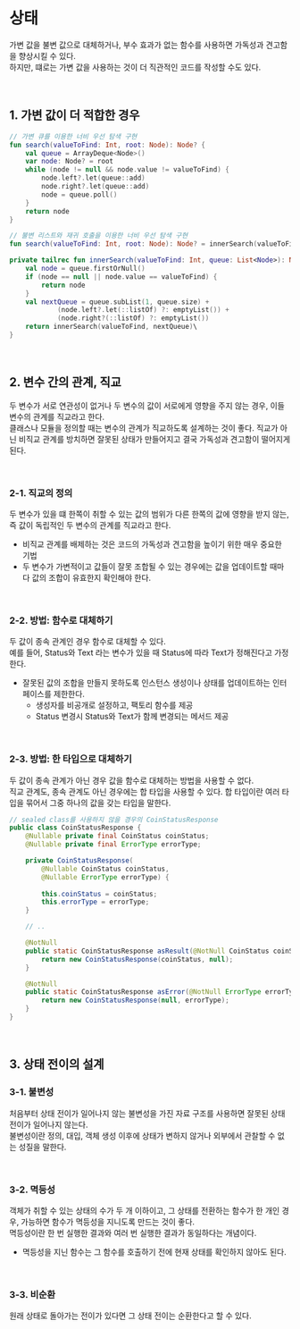 # 상태

가변 값을 불변 값으로 대체하거나, 부수 효과가 없는 함수를 사용하면 가독성과 견고함을 향상시킬 수 있다.  
하지만, 떄로는 가변 값을 사용하는 것이 더 직관적인 코드를 작성할 수도 있다.  

<br/>

## 1. 가변 값이 더 적합한 경우

```kotlin
// 가변 큐를 이용한 너비 우선 탐색 구현
fun search(valueToFind: Int, root: Node): Node? {
    val queue = ArrayDeque<Node>()
    var node: Node? = root
    while (node != null && node.value != valueToFind) {
        node.left?.let(queue::add)
        node.right?.let(queue::add)
        node = queue.poll()
    }
    return node
}

// 불변 리스트와 재귀 호출을 이용한 너비 우선 탐색 구현
fun search(valueToFind: Int, root: Node): Node? = innerSearch(valueToFind, listOf(root))

private tailrec fun innerSearch(valueToFind: Int, queue: List<Node>): Node? {
    val node = queue.firstOrNull()
    if (node == null || node.value == valueToFind) {
        return node
    }
    val nextQueue = queue.subList(1, queue.size) +
            (node.left?.let(::listOf) ?: emptyList()) +
            (node.right?(::listOf) ?: emptyList())
    return innerSearch(valueToFind, nextQueue)\
}
```
<br/>

## 2. 변수 간의 관계, 직교

두 변수가 서로 연관성이 없거나 두 변수의 값이 서로에게 영향을 주지 않는 경우, 이들 변수의 관계를 직교라고 한다.  
클래스나 모듈을 정의할 때는 변수의 관계가 직교하도록 설계하는 것이 좋다. 직교가 아닌 비직교 관계를 방치하면 잘못된 상태가 만들어지고 결국 가독성과 견고함이 떨어지게 된다.  

<br/>

### 2-1. 직교의 정의

두 변수가 있을 떄 한쪽이 취할 수 있는 값의 범위가 다른 한쪽의 값에 영향을 받지 않는, 즉 값이 독립적인 두 변수의 관계를 직교라고 한다.  
 - 비직교 관계를 배제하는 것은 코드의 가독성과 견고함을 높이기 위한 매우 중요한 기법
 - 두 변수가 가변적이고 값들이 잘못 조합될 수 있는 경우에는 값을 업데이트할 때마다 값의 조합이 유효한지 확인해야 한다.

<br/>

### 2-2. 방법: 함수로 대체하기

두 값이 종속 관계인 경우 함수로 대체할 수 있다.  
예를 들어, Status와 Text 라는 변수가 있을 때 Status에 따라 Text가 정해진다고 가정한다.  
 - 잘못된 값의 조합을 만들지 못하도록 인스턴스 생성이나 상태를 업데이트하는 인터페이스를 제한한다.
    - 생성자를 비공개로 설정하고, 팩토리 함수를 제공
    - Status 변경시 Status와 Text가 함께 변경되는 메서드 제공

<br/>

### 2-3. 방법: 한 타입으로 대체하기

두 값이 종속 관계가 아닌 경우 값을 함수로 대체하는 방법을 사용할 수 없다.  
직교 관계도, 종속 관계도 아닌 경우에는 합 타입을 사용할 수 있다. 합 타입이란 여러 타입을 묶어서 그중 하나의 값을 갖는 타입을 말한다.  

```java
// sealed class를 사용하지 않을 경우의 CoinStatusResponse
public class CoinStatusResponse {
    @Nullable private final CoinStatus coinStatus;
    @Nullable private final ErrorType errorType;

    private CoinStatusResponse(
        @Nullable CoinStatus coinStatus,
        @Nullable ErrorType errorType) {
            
        this.coinStatus = coinStatus;
        this.errorType = errorType;
    }

    // ..

    @NotNull
    public static CoinStatusResponse asResult(@NotNull CoinStatus coinStatus) {
        return new CoinStatusResponse(coinStatus, null);
    }

    @NotNull
    public static CoinStatusResponse asError(@NotNull ErrorType errorType) {
        return new CoinStatusResponse(null, errorType);
    }
}
```
<br/>

## 3. 상태 전이의 설계

### 3-1. 불변성

처음부터 상태 전이가 일어나지 않는 불변성을 가진 자료 구조를 사용하면 잘못된 상태 전이가 일어나지 않는다.  
불변성이란 정의, 대입, 객체 생성 이후에 상태가 변하지 않거나 외부에서 관찰할 수 없는 성질을 말한다.  

<br/>

### 3-2. 멱등성

객체가 취할 수 있는 상태의 수가 두 개 이하이고, 그 상태를 전환하는 함수가 한 개인 경우, 가능하면 함수가 멱등성을 지니도록 만드는 것이 좋다.  
멱등성이란 한 번 실행한 결과와 여러 번 실행한 결과가 동일하다는 개념이다.  
 - 멱등성을 지닌 함수는 그 함수를 호출하기 전에 현재 상태를 확인하지 않아도 된다.

<br/>

### 3-3. 비순환

원래 상태로 돌아가는 전이가 있다면 그 상태 전이는 순환한다고 할 수 있다.  

